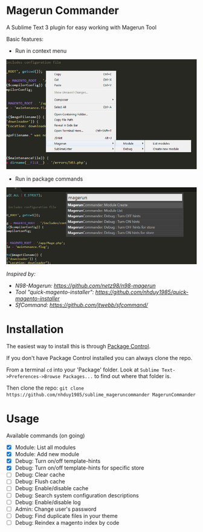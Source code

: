 # Magerun Commander

A Sublime Text 3 plugin for easy working with Magerun Tool

Basic features:

 * Run in context menu
 
 ![](https://raw.githubusercontent.com/nhduy1985/sublime_mageruncommander/manual/images/magerun_context_menu.png) 
 
 * Run in package commands
 
 ![](https://raw.githubusercontent.com/nhduy1985/sublime_mageruncommander/manual/images/magerun_command_pallet.png)
 
*Inspired by:*

 * *N98-Magerun: https://github.com/netz98/n98-magerun*
 * *Tool "quick-magento-installer": https://github.com/nhduy1985/quick-magento-installer*
 * *SfCommand: https://github.com/jtwebb/sfcommand/*

# Installation

The easiest way to install this is through [Package Control](https://sublime.wbond.net/).


If you don't have Package Control installed you can always clone the repo.

From a terminal `cd` into your 'Package' folder. Look at `Sublime Text->Preferences->Browse Packages...` to find out where that folder is.

Then clone the repo: `git clone https://github.com/nhduy1985/sublime_mageruncommander MagerunCommander`


# Usage

Available commands (on going)

- [x] Module: List all modules
- [x] Module: Add new module
- [x] Debug: Turn on/off template-hints
- [x] Debug: Turn on/off template-hints for specific store
- [ ] Debug: Clear cache
- [ ] Debug: Flush cache
- [ ] Debug: Enable/disable cache
- [ ] Debug: Search system configuration descriptions
- [ ] Debug: Enable/disable log
- [ ] Admin: Change user's password
- [ ] Debug: Find duplicate files in your theme
- [ ] Debug: Reindex a magento index by code
